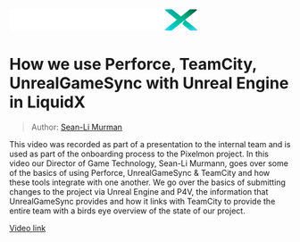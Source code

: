 ![LiquidXLogo.png](./img/LiquidXLogo.png)

# How we use Perforce, TeamCity, UnrealGameSync with Unreal Engine in LiquidX

> Author: [Sean-Li Murman](https://www.linkedin.com/in/seanlimurmann/)

This video was recorded as part of a presentation to the internal team and is used as part of the onboarding process to the Pixelmon project.
In this video our Director of Game Technology, Sean-Li Murmann, goes over some of the basics of using Perforce, UnrealGameSync & TeamCity and how these tools integrate with one another. We go over the basics of submitting changes to the project via Unreal Engine and P4V, the information that UnrealGameSync provides and how it links with TeamCity to provide the entire team with a birds eye overview of the state of our project.

[Video link](https://drive.google.com/file/d/1aVAWxBskRScwqQvp5CZXuXRhFbsq3GCl/view?usp=sharing)

